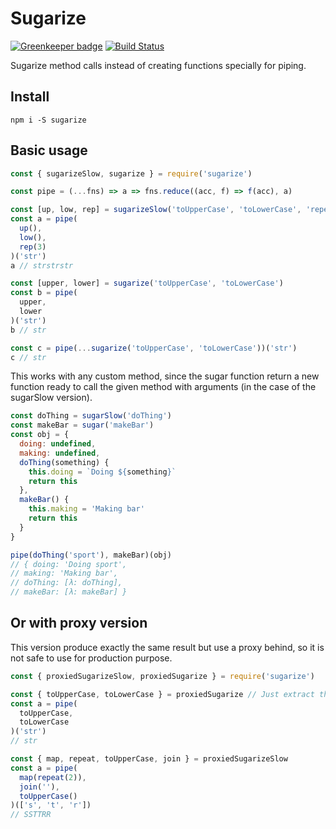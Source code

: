 # Sugarize

[![Greenkeeper badge](https://badges.greenkeeper.io/elcoosp/sugarize.svg)](https://greenkeeper.io/)
[![Build Status](https://travis-ci.org/elcoosp/sugarize.svg?branch=master)](https://travis-ci.org/elcoosp/sugarize)

Sugarize method calls instead of creating functions specially for piping.

## Install

`npm i -S sugarize`

## Basic usage

```javascript
const { sugarizeSlow, sugarize } = require('sugarize')

const pipe = (...fns) => a => fns.reduce((acc, f) => f(acc), a)

const [up, low, rep] = sugarizeSlow('toUpperCase', 'toLowerCase', 'repeat')
const a = pipe(
  up(),
  low(),
  rep(3)
)('str')
a // ​​​​​strstrstr​​​​​

const [upper, lower] = sugarize('toUpperCase', 'toLowerCase')
const b = pipe(
  upper,
  lower
)('str')
b // str

const c = pipe(...sugarize('toUpperCase', 'toLowerCase'))('str')
c // str
```

This works with any custom method, since the sugar function return a new function ready to call the given method with arguments (in the case of the sugarSlow version).

```javascript
const doThing = sugarSlow('doThing')
const makeBar = sugar('makeBar')
const obj = {
  doing: undefined,
  making: undefined,
  doThing(something) {
    this.doing = `Doing ${something}`
    return this
  },
  makeBar() {
    this.making = 'Making bar'
    return this
  }
}

pipe(doThing('sport'), makeBar)(obj)
//​​​ { doing: 'Doing sport',​​​​​
​​​​​// making: 'Making bar',​​​​​
​​​​​// doThing: [λ: doThing],​​​​​
​​​​​// makeBar: [λ: makeBar] }​​​​​
```

## Or with proxy version

This version produce exactly the same result but use a proxy behind, so it is not safe to use for production purpose.

```javascript
const { proxiedSugarizeSlow, proxiedSugarize } = require('sugarize')

const { toUpperCase, toLowerCase } = proxiedSugarize // Just extract the method call you need
const a = pipe(
  toUpperCase,
  toLowerCase
)('str')
// str

const { map, repeat, toUpperCase, join } = proxiedSugarizeSlow
const a = pipe(
  map(repeat(2)),
  join(''),
  toUpperCase()
)(['s', 't', 'r'])
// SSTTRR
```
